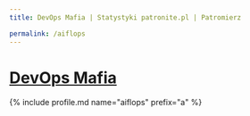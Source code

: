 ```yaml
---
title: DevOps Mafia | Statystyki patronite.pl | Patromierz

permalink: /aiflops
---
```


# [DevOps Mafia](https://patronite.pl/aiflops)

{% include profile.md name="aiflops" prefix="a" %}
